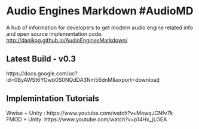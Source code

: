 # Audio Engines Markdown #AudioMD
A hub of information for developers to get modern audio engine related info and open source implementation code.
http://danikog.github.io/AudioEnginesMarkdown/
<br>
<h2>Latest Build - v0.3</h2>
https://docs.google.com/uc?id=0ByAWSt6YOwb0S0NQdDA3Nm56dnM&export=download
<br>
<h2> Implemintation Tutorials</h2>
Wwise + Unity : https://www.youtube.com/watch?v=MowqJCNfv7k
<br>
FMOD + Unity: https://www.youtube.com/watch?v=p14Hx_jLGEA


